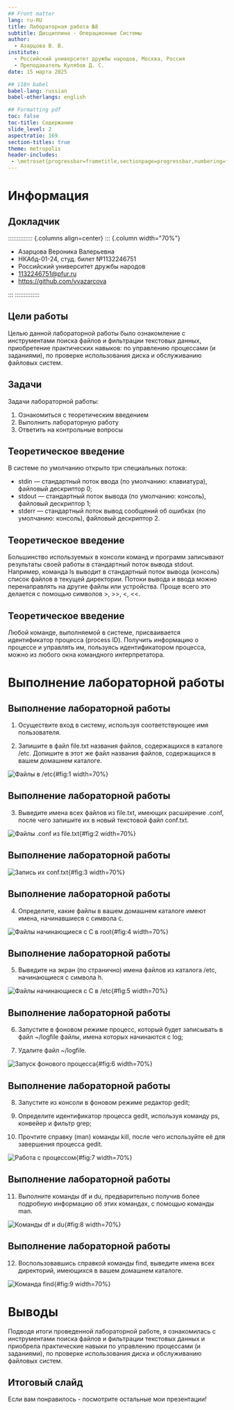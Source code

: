 ```yaml
---
## Front matter
lang: ru-RU
title: Лабораторная работа №8
subtitle: Дисциплина - Операционные Системы
author:
  - Азарцова В. В.
institute:
  - Российский университет дружбы народов, Москва, Россия
  - Преподаватель Кулябов Д. С.
date: 15 марта 2025

## i18n babel
babel-lang: russian
babel-otherlangs: english

## Formatting pdf
toc: false
toc-title: Содержание
slide_level: 2
aspectratio: 169
section-titles: true
theme: metropolis
header-includes:
 - \metroset{progressbar=frametitle,sectionpage=progressbar,numbering=fraction}
---
```


# Информация

## Докладчик

:::::::::::::: {.columns align=center}
::: {.column width="70%"}

  * Азарцова Вероника Валерьевна
  * НКАбд-01-24, студ. билет №1132246751
  * Российский университет дружбы народов
  * [1132246751@pfur.ru](mailto:1132246751@pfur.ru)
  * <https://github.com/vvazarcova>

:::
::::::::::::::

## Цели работы

Целью данной лабораторной работы было ознакомление с инструментами поиска файлов и фильтрации текстовых данных, приобретение практических навыков: по управлению процессами (и заданиями), по проверке использования диска и обслуживанию файловых систем.

## Задачи

Задачи лабораторной работы: 

1. Ознакомиться с теоретическим введением
2. Выполнить лабораторную работу
3. Ответить на контрольные вопросы

## Теоретическое введение

В системе по умолчанию открыто три специальных потока:

- stdin — стандартный поток ввода (по умолчанию: клавиатура), файловый дескриптор 0;
- stdout — стандартный поток вывода (по умолчанию: консоль), файловый дескриптор 1;
- stderr — стандартный поток вывод сообщений об ошибках (по умолчанию: консоль), файловый дескриптор 2.

## Теоретическое введение

Большинство используемых в консоли команд и программ записывают результаты своей работы в стандартный поток вывода stdout. Например, команда ls выводит в стандартный поток вывода (консоль) список файлов в текущей директории. Потоки вывода и ввода можно перенаправлять на другие файлы или устройства. Проще всего это делается с помощью символов >, >>, <, <<.   

## Теоретическое введение

Любой команде, выполняемой в системе, присваивается идентификатор процесса (process ID). Получить информацию о процессе и управлять им, пользуясь идентификатором процесса, можно из любого окна командного интерпретатора.

# Выполнение лабораторной работы

## Выполнение лабораторной работы

1. Осуществите вход в систему, используя соответствующее имя пользователя. 

2. Запишите в файл file.txt названия файлов, содержащихся в каталоге /etc. Допишите в этот же файл названия файлов, содержащихся в вашем домашнем каталоге.

![Файлы в /etc](image/1.png){#fig:1 width=70%}

## Выполнение лабораторной работы

3. Выведите имена всех файлов из file.txt, имеющих расширение .conf, после чего запишите их в новый текстовой файл conf.txt.

![Файлы .conf из file.txt](image/2.png){#fig:2 width=70%}

## Выполнение лабораторной работы

![Запись их conf.txt](image/3.png){#fig:3 width=70%}

## Выполнение лабораторной работы

4. Определите, какие файлы в вашем домашнем каталоге имеют имена, начинавшиеся с символа c.

![Файлы начинающиеся с С в root](image/4.png){#fig:4 width=70%}

## Выполнение лабораторной работы

5. Выведите на экран (по странично) имена файлов из каталога /etc, начинающиеся с символа h.

![Файлы начинающиеся с С в /etc](image/5.png){#fig:5 width=70%}

## Выполнение лабораторной работы

6. Запустите в фоновом режиме процесс, который будет записывать в файл ~/logfile файлы, имена которых начинаются с log;

7. Удалите файл ~/logfile.

![Запуск фонового процесса](image/6.png){#fig:6 width=70%}

## Выполнение лабораторной работы

8. Запустите из консоли в фоновом режиме редактор gedit;

9. Определите идентификатор процесса gedit, используя команду ps, конвейер и фильтр grep;

10. Прочтите справку (man) команды kill, после чего используйте её для завершения процесса gedit.

![Работа с процессом](image/7.png){#fig:7 width=70%}

## Выполнение лабораторной работы

11. Выполните команды df и du, предварительно получив более подробную информацию об этих командах, с помощью команды man.

![Команды df и du](image/8.png){#fig:8 width=70%}

## Выполнение лабораторной работы

12. Воспользовавшись справкой команды find, выведите имена всех директорий, имеющихся в вашем домашнем каталоге.

![Команда find](image/9.png){#fig:9 width=70%}

# Выводы

Подводя итоги проведенной лабораторной работе, я ознакомилась с инструментами поиска файлов и фильтрации текстовых данных и приобрела практические навыки по управлению процессами (и заданиями), по проверке использования диска и обслуживанию файловых систем.

## Итоговый слайд

Если вам понравилось - посмотрите остальные мои презентации!



